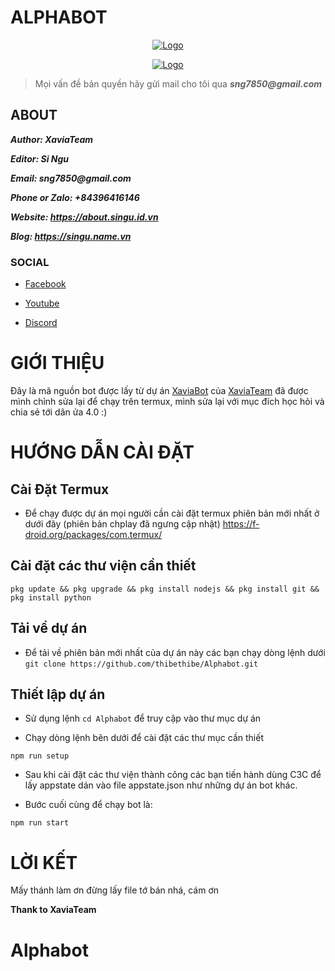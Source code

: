 # ALPHABOT
<p align="center">
    <a href="https://github.com/thibethibe/Gbot-War-V2">
        <img src="https://i.imgur.com/CBeWNYu.png" alt="Logo">
    </a>
    </p>
    <p align="center">
    <a href="https://github.com/thibethibe/Gbot-War-V2">
        <img src="https://i.imgur.com/MQvrAUY.png" alt="Logo">
    </a>
    </p>


>  Mọi vấn đề bản quyền hãy gửi mail cho tôi qua ___sng7850@gmail.com___
    

## ABOUT

___Author: XaviaTeam___

___Editor: Si Ngu___

___Email: sng7850@gmail.com___

___Phone or Zalo: +84396416146___

___Website: https://about.singu.id.vn___

___Blog: https://singu.name.vn___

### SOCIAL

- [Facebook](https://www.facebook.com/100074293234284)

- [Youtube](https://www.youtube.com/@singu)

- [Discord](https://discord.com/channels/@me/100074293234284)
    
# GIỚI THIỆU

Đây là mã nguồn bot được lấy từ dự án [XaviaBot](https://github.com/XaviaTeam/XaviaBot) của [XaviaTeam](https://github.com/XaviaTeam) đã được mình chỉnh sửa lại để chạy trên termux, mình sửa lại với mục đích học hỏi và chia sẻ tới dân ửa 4.0 :)


# HƯỚNG DẪN CÀI ĐẶT

## Cài Đặt Termux

- Để chạy được dự án mọi người cần cài đặt termux phiên bản mới nhất ở dưới đây (phiên bản chplay đã ngưng cập nhật)
https://f-droid.org/packages/com.termux/

## Cài đặt các thư viện cần thiết
```pkg update && pkg upgrade && pkg install nodejs && pkg install git && pkg install python```

## Tải về dự án
- Để tải về phiên bản mới nhất của dự án này các bạn chạy dòng lệnh dưới
```git clone https://github.com/thibethibe/Alphabot.git```

## Thiết lập dự án
 - Sử dụng lệnh ``cd Alphabot`` để truy cập vào thư mục dự án

- Chạy dòng lệnh bên dưới để cài đặt các thư mục cần thiết 

```
npm run setup
```

- Sau khi cài đặt các thư viện thành công các bạn tiến hành dùng C3C để lấy appstate dán vào file appstate.json như những dự án bot khác.

- Bước cuối cùng để chạy bot là:
```
npm run start
```

# LỜI KẾT

Mấy thánh làm ơn đừng lấy file tớ bán nhá, cám ơn

__Thank to XaviaTeam__
# Alphabot
